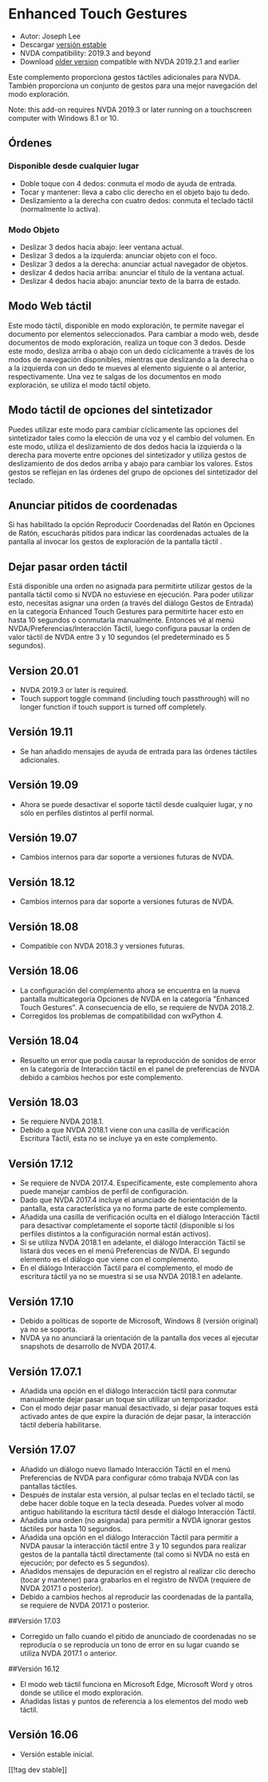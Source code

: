 # Enhanced Touch Gestures #

* Autor: Joseph Lee
* Descargar [versión estable][1]
* NVDA compatibility: 2019.3 and beyond
* Download [older version][3] compatible with NVDA 2019.2.1 and earlier

Este complemento proporciona gestos táctiles adicionales para NVDA. También
proporciona un conjunto de gestos para una mejor navegación del modo
exploración.

Note: this add-on requires NVDA 2019.3 or later running on a touchscreen
computer with Windows 8.1 or 10.

## Órdenes

### Disponible desde cualquier lugar

* Doble toque con 4 dedos: conmuta el modo de ayuda de entrada.
* Tocar y mantener: lleva a cabo clic derecho en el objeto bajo tu dedo.
* Deslizamiento a la derecha con cuatro dedos: conmuta el teclado táctil
  (normalmente lo activa).

### Modo Objeto

* Deslizar 3 dedos hacia abajo: leer ventana actual.
* Deslizar 3 dedos a la izquierda: anunciar objeto con el foco.
* Deslizar 3 dedos a la derecha: anunciar actual navegador de objetos.
* deslizar 4 dedos hacia arriba: anunciar el título de la ventana actual.
* Deslizar 4 dedos hacia abajo: anunciar texto de la barra de estado.

## Modo Web táctil

Este modo táctil, disponible en modo exploración, te permite navegar el
documento por elementos seleccionados. Para cambiar a modo web, desde
documentos de modo exploración, realiza un toque con 3 dedos. Desde este
modo, desliza arriba o abajo con un dedo cíclicamente a través de los modos
de navegación disponibles, mientras que deslizando a la derecha o a la
izquierda con un dedo te mueves al elemento siguiente o al anterior,
respectivamente. Una vez te salgas de los documentos en modo exploración, se
utiliza el modo táctil objeto.

## Modo táctil de opciones del sintetizador

Puedes utilizar este modo para cambiar cíclicamente las opciones del
sintetizador tales como la elección de una voz y el cambio del volumen. En
este modo, utiliza el deslizamiento de dos dedos hacia la izquierda o la
derecha para moverte entre opciones del sintetizador y utiliza gestos de
deslizamiento de dos dedos arriba y abajo para cambiar los valores. Estos
gestos se reflejan en las órdenes del grupo de opciones del sintetizador del
teclado.

## Anunciar pitidos de coordenadas

Si has habilitado la opción Reproducir Coordenadas del Ratón en Opciones de
Ratón, escucharás pitidos para indicar las coordenadas actuales de la
pantalla al invocar los gestos de exploración de la pantalla táctil .

## Dejar pasar orden táctil

Está disponible una orden no asignada para permitirte utilizar gestos de la
pantalla táctil como si NVDA no estuviese en ejecución. Para poder utilizar
esto, necesitas asignar una orden (a través del diálogo Gestos de Entrada)
en la categoría Enhanced Touch Gestures para permitirte hacer esto en hasta
10 segundos o conmutarla manualmente. Entonces vé al menú
NVDA/Preferencias/Interacción Táctil, luego configura pausar la orden de
valor táctil de NVDA entre 3 y 10 segundos (el predeterminado es 5
segundos).

## Version 20.01

* NVDA 2019.3 or later is required.
* Touch support toggle command (including touch passthrough) will no longer
  function if touch support is turned off completely.

## Versión 19.11

* Se han añadido mensajes de ayuda de entrada para las órdenes táctiles
  adicionales.

## Versión 19.09

* Ahora se puede desactivar el soporte táctil desde cualquier lugar, y no
  sólo en perfiles distintos al perfil normal.

## Versión 19.07

* Cambios internos para dar soporte a versiones futuras de NVDA.

## Versión 18.12

* Cambios internos para dar soporte a versiones futuras de NVDA.

## Versión 18.08

* Compatible con NVDA 2018.3 y versiones futuras.

## Versión 18.06

* La configuración del complemento ahora se encuentra en la nueva pantalla
  multicategoría Opciones de NVDA en la categoría "Enhanced Touch
  Gestures". A consecuencia de ello, se requiere de NVDA 2018.2.
* Corregidos los problemas de compatibilidad con wxPython 4.

## Versión 18.04

* Resuelto un error que podía causar la reproducción de sonidos de error en
  la categoría de Interacción táctil en el panel de preferencias de NVDA
  debido a cambios hechos por este complemento.

## Versión 18.03

* Se requiere NVDA 2018.1.
* Debido a que NVDA 2018.1 viene con una casilla de verificación Escritura
  Táctil, ésta no se incluye ya en este complemento.

## Versión 17.12

* Se requiere de NVDA 2017.4. Específicamente, este complemento ahora puede
  manejar cambios de perfil de configuración.
* Dado que NVDA 2017.4 incluye el anunciado de horientación de la pantalla,
  esta característica ya no forma parte de este complemento.
* Añadida una casilla de verificación oculta en el diálogo Interacción
  Táctil para desactivar completamente el soporte táctil (disponible si los
  perfiles distintos a la configuración normal están activos).
* Si se utiliza NVDA 2018.1 en adelante, el diálogo Interacción Táctil se
  listará dos veces en el menú Preferencias de NVDA. El segundo elemento es
  el diálogo que viene con el complemento.
* En el diálogo Interacción Táctil para el complemento, el modo de escritura
  táctil ya no se muestra si se usa NVDA 2018.1 en adelante.

## Versión 17.10

* Debido a políticas de soporte de Microsoft, Windows 8 (versión original)
  ya no se soporta.
* NVDA ya no anunciará la orientación de la pantalla dos veces al ejecutar
  snapshots de desarrollo de NVDA 2017.4.

## Versión 17.07.1

* Añadida una opción en el diálogo Interacción táctil para conmutar
  manualmente dejar pasar un toque sin utilizar un temporizador.
* Con el modo dejar pasar manual desactivado, si dejar pasar toques está
  activado antes de que expire la duración de dejar pasar, la interacción
  táctil debería habilitarse.

## Versión 17.07

* Añadido un diálogo nuevo llamado Interacción Táctil en el menú
  Preferencias de NVDA para configurar cómo trabaja NVDA con las pantallas
  táctiles.
* Después de instalar esta versión, al pulsar teclas en el teclado táctil,
  se debe hacer doble toque en la tecla deseada. Puedes volver al modo
  antiguo habilitando la escritura táctil desde el diálogo Interacción
  Táctil.
* Añadida una orden (no asignada) para permitir a NVDA ignorar gestos
  táctiles por hasta 10 segundos.
* Añadida una opción en el diálogo Interacción Táctil para permitir a NVDA
  pausar la interacción táctil entre 3 y 10 segundos para realizar gestos de
  la pantalla táctil directamente (tal como si NVDA no está en ejecución;
  por defecto es 5 segundos).
* Añadidos mensajes de depuración en el registro al realizar clic derecho
  (tocar y mantener) para grabarlos en el registro de NVDA (requiere de NVDA
  2017.1 o posterior).
* Debido a cambios hechos al reproducir las coordenadas de la pantalla, se
  requiere de NVDA 2017.1 o posterior.

##Versión 17.03

* Corregido un fallo cuando el pitido de anunciado de coordenadas no se
  reproducía o se reproducía un tono de error en su lugar cuando se utiliza
  NVDA 2017.1 o anterior.

##Versión 16.12

* El modo web táctil funciona en Microsoft Edge, Microsoft Word y otros
  donde se utilice el modo exploración.
* Añadidas listas y puntos de referencia a los elementos del modo web
  táctil.

## Versión 16.06

* Versión estable inicial.

[[!tag dev stable]]

[1]: https://addons.nvda-project.org/files/get.php?file=ets

[2]: https://addons.nvda-project.org/files/get.php?file=ets-dev

[3]: https://addons.nvda-project.org/files/get.php?file=ets-2019
